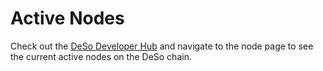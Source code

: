 # Active Nodes

Check out the [DeSo Developer Hub](https://ecstatic-rosalind-5316eb.netlify.app) and navigate to the node page to see the current active nodes on the DeSo chain.
